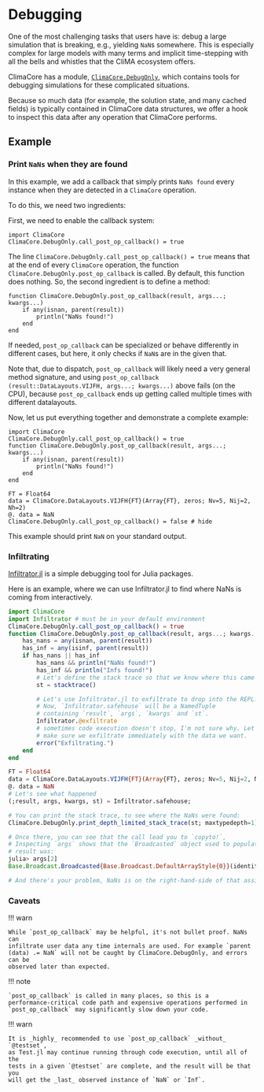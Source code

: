 # Debugging

One of the most challenging tasks that users have is: debug a large simulation
that is breaking, e.g., yielding `NaN`s somewhere. This is especially complex
for large models with many terms and implicit time-stepping with all the bells
and whistles that the CliMA ecosystem offers.

ClimaCore has a module, [`ClimaCore.DebugOnly`](@ref), which contains tools for
debugging simulations for these complicated situations.

Because so much data (for example, the solution state, and many cached fields)
is typically contained in ClimaCore data structures, we offer a hook to inspect
this data after any operation that ClimaCore performs.

## Example

### Print `NaNs` when they are found

In this example, we add a callback that simply prints `NaNs found` every
instance when they are detected in a `ClimaCore` operation.

To do this, we need two ingredients:

First, we need to enable the callback system:
```@example clima_debug
import ClimaCore
ClimaCore.DebugOnly.call_post_op_callback() = true
```

The line `ClimaCore.DebugOnly.call_post_op_callback() = true` means that at the
end of every `ClimaCore` operation, the function
`ClimaCore.DebugOnly.post_op_callback` is called. By default, this function does
nothing. So, the second ingredient is to define a method:
```@example clima_debug
function ClimaCore.DebugOnly.post_op_callback(result, args...; kwargs...)
    if any(isnan, parent(result))
        println("NaNs found!")
    end
end
```
If needed, `post_op_callback` can be specialized or behave differently in
different cases, but here, it only checks if `NaN`s are in the given that.

Note that, due to dispatch, `post_op_callback` will likely need a very general
method signature, and using `post_op_callback
(result::DataLayouts.VIJFH, args...; kwargs...)` above fails (on the CPU),
because `post_op_callback` ends up getting called multiple times with different
datalayouts.

Now, let us put everything together and demonstrate a complete example:

```@example clima_debug
import ClimaCore
ClimaCore.DebugOnly.call_post_op_callback() = true
function ClimaCore.DebugOnly.post_op_callback(result, args...; kwargs...)
    if any(isnan, parent(result))
        println("NaNs found!")
    end
end

FT = Float64
data = ClimaCore.DataLayouts.VIJFH{FT}(Array{FT}, zeros; Nv=5, Nij=2, Nh=2)
@. data = NaN
ClimaCore.DebugOnly.call_post_op_callback() = false # hide
```
This example should print `NaN` on your standard output.

### Infiltrating

[Infiltrator.jl](https://github.com/JuliaDebug/Infiltrator.jl) is a simple
debugging tool for Julia packages.

Here is an example, where we can use Infiltrator.jl to find where NaNs is coming
from interactively.

```julia
import ClimaCore
import Infiltrator # must be in your default environment
ClimaCore.DebugOnly.call_post_op_callback() = true
function ClimaCore.DebugOnly.post_op_callback(result, args...; kwargs...)
    has_nans = any(isnan, parent(result))
    has_inf = any(isinf, parent(result))
    if has_nans || has_inf
        has_nans && println("NaNs found!")
        has_inf && println("Infs found!")
        # Let's define the stack trace so that we know where this came from
        st = stacktrace()

        # Let's use Infiltrator.jl to exfiltrate to drop into the REPL.
        # Now, `Infiltrator.safehouse` will be a NamedTuple
        # containing `result`, `args`, `kwargs` and `st`.
        Infiltrator.@exfiltrate
        # sometimes code execution doesn't stop, I'm not sure why. Let's
        # make sure we exfiltrate immediately with the data we want.
        error("Exfiltrating.")
    end
end

FT = Float64
data = ClimaCore.DataLayouts.VIJFH{FT}(Array{FT}, zeros; Nv=5, Nij=2, Nh=2)
@. data = NaN
# Let's see what happened
(;result, args, kwargs, st) = Infiltrator.safehouse;

# You can print the stack trace, to see where the NaNs were found:
ClimaCore.DebugOnly.print_depth_limited_stack_trace(st; maxtypedepth=1)

# Once there, you can see that the call lead you to `copyto!`,
# Inspecting `args` shows that the `Broadcasted` object used to populate the
# result was:
julia> args[2]
Base.Broadcast.Broadcasted{Base.Broadcast.DefaultArrayStyle{0}}(identity, (NaN,))

# And there's your problem, NaNs is on the right-hand-side of that assignment.
```

### Caveats

!!! warn

    While `post_op_callback` may be helpful, it's not bullet proof. NaNs can
    infiltrate user data any time internals are used. For example `parent
    (data) .= NaN` will not be caught by ClimaCore.DebugOnly, and errors can be
    observed later than expected.

!!! note

    `post_op_callback` is called in many places, so this is a
    performance-critical code path and expensive operations performed in
    `post_op_callback` may significantly slow down your code.

!!! warn

    It is _highly_ recommended to use `post_op_callback` _without_ `@testset`,
    as Test.jl may continue running through code execution, until all of the
    tests in a given `@testset` are complete, and the result will be that you
    will get the _last_ observed instance of `NaN` or `Inf`.
